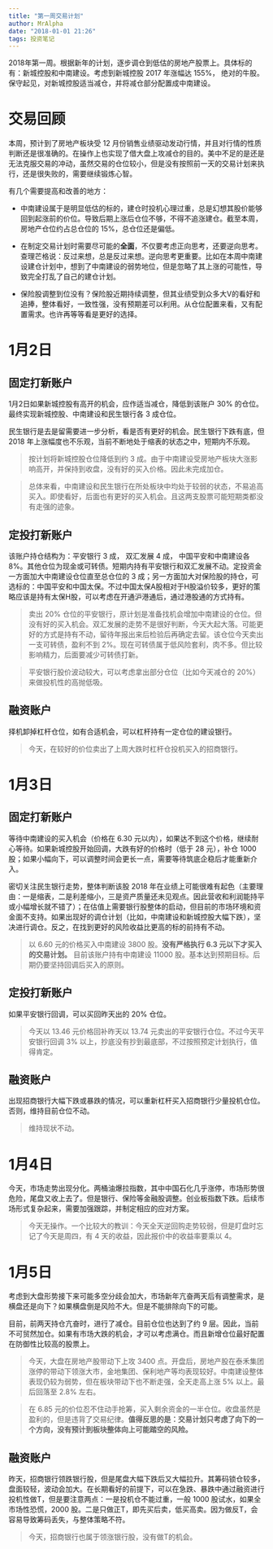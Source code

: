 ```yaml
---
title: "第一周交易计划"
author: MrAlpha
date: "2018-01-01 21:26"
tags: 投资笔记
---
```


2018年第一周。根据新年的计划，逐步调仓到低估的房地产股票上。具体标的有：新城控股和中南建设。考虑到新城控股 2017 年涨幅达 155%， 绝对的牛股。保守起见，对新城控股适当减仓，并将减仓部分配置成中南建设。

# 交易回顾

本周，预计到了房地产板块受 12 月份销售业绩驱动发动行情，并且对行情的性质判断还是很准确的。在操作上也实现了借大盘上攻减仓的目的。美中不足的是还是无法克服交易的冲动，虽然交易的仓位较小，但是没有按照前一天的交易计划来执行，还是很失败的，需要继续锻炼心智。

有几个需要提高和改善的地方：

- 中南建设属于是明显低估的标的，建仓时投机心理过重，总是幻想其股价能够回到起涨前的价位。导致后期上涨后仓位不够，不得不追涨建仓。截至本周，房地产仓位约占总仓位的 15%，总仓位还是偏低。

- 在制定交易计划时需要尽可能的**全面**，不仅要考虑正向思考，还要逆向思考。查理芒格说：反过来想，总是反过来想。逆向思考更重要。比如在本周中南建设建仓计划中，想到了中南建设的弱势地位，但是忽略了其上涨的可能性，导致完全打乱了自己的建仓计划。

- 保险股调整到位没有？保险股近期持续调整，但其业绩受到众多大V的看好和追捧，整体看好，一致性强，没有预期差可以利用。从仓位配置来看，又有配置需求。也许再等等看是更好的选择。

# 1月2日

## 固定打新账户

1月2日如果新城控股有高开的机会，应作适当减仓，降低到该账户 30% 的仓位。最终实现新城控股、中南建设和民生银行各 3 成仓位。

民生银行是去是留需要进一步分析，看是否有更好的机会。民生银行下跌有底，但 2018 年上涨幅度也不乐观，当前不断地处于缩表的状态之中，短期内不乐观。

> 按计划将新城控股仓位降低到约 3 成。由于中南建设受房地产板块大涨影响高开，并保持到收盘，没有好的买入价格。因此未完成加仓。

> 总体来看，中南建设和民生银行在所处板块中均处于较弱的状态，不易追高买入。即使看好，后面也有更好的买入机会。且这两支股票可能短期类都没有走强的迹象。

## 定投打新账户

该账户持仓结构为：平安银行 3 成， 双汇发展 4 成， 中国平安和中南建设各 8%。其他仓位为现金或可转债。短期内持有平安银行和双汇发展不动。定投资金一方面加大中南建设仓位直至总仓位的 3 成；另一方面加大对保险股的持仓，可选标的：中国平安和中国太保。不过中国太保A股相对于H股溢价较多，更好的策略应该是持有太保H股，可以考虑在开通沪港通后，通过港股通的方式持有。

> 卖出 20% 仓位的平安银行，原计划是准备找机会增加中南建设的仓位。但没有好的买入机会。双汇发展的走势不是很好判断，今天大起大落。可能更好的方式是持有不动，留待年报出来后检验后再确定去留。该仓位今天卖出一支可转债，盈利不到 2%。现在可转债属于低风险套利，肉不多。但比较影响精力，后面要减少可转债打新。

> 平安银行股价波动较大，可以考虑拿出部分仓位（比如今天减仓的 20%）来做投机性的高抛低吸。

## 融资账户

择机卸掉杠杆仓位，如有合适机会，可以杠杆持有一定仓位的建设银行。

> 今天，在较好的价位卖出了上周大跌时杠杆仓投机买入的招商银行。

# 1月3日

## 固定打新账户

等待中南建设的买入机会（价格在 6.30 元以内），如果达不到这个价格，继续耐心等待。如果新城控股开始回调，大跌有好的价格时（低于 28 元），补仓 1000 股；如果小幅向下，可以调整时间会更长一点，需要等待筑底企稳后才能重新介入。

密切关注民生银行走势，整体判断该股 2018 年在业绩上可能很难有起色（主要理由：一是缩表，二是利差缩小，三是资产质量还未见观点。因此营收和利润能持平或小幅增长就不错了）；在估值上需要银行股整体的启动，但目前的市场环境和资金面不支持。如果出现好的调仓计划（比如，中南建设和新城控股大幅下跌），坚决进行调仓。反之，在找到更好的风险收益比更高的标的前持有不动。

> 以 6.60 元的价格买入中南建设 3800 股。**没有严格执行 6.3 元以下才买入的交易计划。** 目前该账户持有中南建设 11000 股。基本达到预期目标。后期仍要坚持回调后买入的原则。

## 定投打新账户

如果平安银行回调，可以买回昨天出的 20% 仓位。

> 今天以 13.46 元价格回补昨天以 13.74 元卖出的平安银行仓位。不过今天平安银行回调 3% 以上，抄底没有抄到最底部，不过按照预定计划执行，值得肯定。

## 融资账户

出现招商银行大幅下跌或暴跌的情况，可以重新杠杆买入招商银行少量投机仓位。否则，维持目前仓位不动。

> 维持现状不动。

# 1月4日

今天，市场走势出现分化。两桶油爆拉指数，其中中国石化几乎涨停，市场形势很危险，尾盘又收上去了。但是银行、保险等金融股调整。创业板指数下跌。后续市场形式复杂起来，需要加强跟踪，并制定相应的应对方案。

> 今天无操作。一个比较大的教训：今天全天逆回购走势较弱，但是盯盘时忘记了今天是周四，有 4 天的收益，因此报价中的收益率要乘以 4。

# 1月5日

考虑到大盘形势接下来可能多空分歧会加大，市场新年亢奋两天后有调整需求，是横盘还是向下？如果横盘倒是风险不大。但是不能排除向下的可能。

目前，前两天持仓亢奋时，进行了减仓。目前仓位也达到了约 9 层。因此，当前不可贸然加仓。如果有市场大跌的机会，才可以考虑满仓。而且新增仓位最好配置在防御性比较高的股票上。

> 今天，大盘在房地产股带动下上攻 3400 点。开盘后，房地产股在泰禾集团涨停的带动下领涨大市，金地集团、保利地产等均表现较好。中南建设整体表现仍较为弱势，但在板块带动下也不断走强，全天走高上涨 5% 以上。最后回落至 2.8% 左右。

> 在 6.85 元的价位忍不住动手抢筹，买入剩余资金的一半仓位。收盘虽然是盈利的，但是违背了交易纪律。**值得反思的是：交易计划只考虑了向下的一个方向，没有预计到板块整体向上可能踏空的风险。**

## 融资账户

昨天，招商银行领跌银行股，但是尾盘大幅下跌后又大幅拉升。其筹码锁仓较多，盘面较轻，波动会加大。在长期看好的前提下，可以在急跌、暴跌中通过融资进行投机性做T，但是要注意两点：一是投机仓不能过重，一般 1000 股试水，如果全市场性恐慌，2000 股。二是只做正T，即先买后卖，低买高卖。因为做反T，会容易导致筹码丢失，与整体策略不符。

> 今天，招商银行也属于领涨银行股，没有做T的机会。
